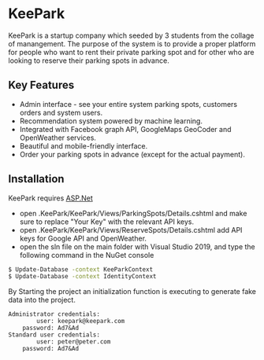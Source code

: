 # KeePark

KeePark is a startup company which seeded by 3 students from the collage of manangement.
The purpose of the system is to provide a proper platform for people who want to rent their private parking spot
and for other who are looking to reserve their parking spots in advance.

## Key Features

  - Admin interface - see your entire system parking spots, customers orders and system users.
  - Recommendation system powered by machine learning.
  - Integrated with Facebook graph API, GoogleMaps GeoCoder and OpenWeather services.
  - Beautiful and mobile-friendly interface.
  - Order your parking spots in advance (except for the actual payment).

## Installation

KeePark requires [ASP.Net](https://www.asp.net/core/overview/aspnet-vnext)

 - open .KeePark/KeePark/Views/ParkingSpots/Details.cshtml and make sure to replace "Your Key" with the relevant API keys.
 - open .KeePark/KeePark/Views/ReserveSpots/Details.cshtml add API keys for Google API and OpenWeather.
 - open the sln file on the main folder with Visual Studio 2019, and type the following command in the NuGet console

```sh
$ Update-Database -context KeeParkContext
$ Update-Database -context IdentityContext
```
By Starting the project an initialization function is executing to generate fake data into the project.
```
Administrator credentials:
        user: keepark@keepark.com
    password: Ad7&Ad
Standard user credentials:
        user: peter@peter.com
    password: Ad7&Ad
```
